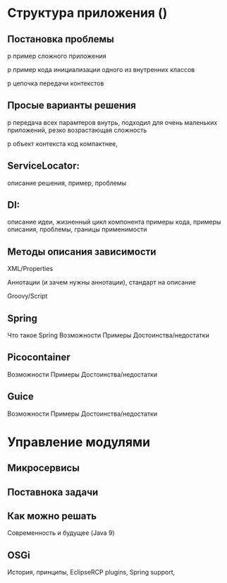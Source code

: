 Структура приложения ()
===

Постановка проблемы
---
p пример сложного приложения

p пример кода инициализации одного из внутренних классов

p цепочка передачи контекстов


Просые варианты решения
---
p передача всех парамтеров внутрь,
подходил для очень маленьких приложений,
резко возрастающая сложность

p объект контекста 
код компактнее, 


ServiceLocator: 
---
описание решения, 
пример,
проблемы

DI:
---
описание идеи,
жизненный цикл компонента
примеры кода, 
примеры описания,
проблемы,
границы применимости


Методы описания зависимости
---
XML/Properties

Аннотации (и зачем нужны аннотации),
стандарт на описание

Groovy/Script

Spring
---
Что такое Spring
Возможности
Примеры
Достоинства/недостатки

Picocontainer
---
Возможности
Примеры
Достоинства/недостатки

Guice
---
Возможности
Примеры
Достоинства/недостатки

Управление модулями
===

Микросервисы
---

Поставнока задачи
---

Как можно решать
---
Современность и будущее (Java 9)

OSGi
---
История, принципы, EclipseRCP plugins, Spring support, 
